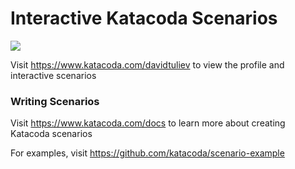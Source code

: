 # Interactive Katacoda Scenarios

[![](http://shields.katacoda.com/katacoda/davidtuliev/count.svg)](https://www.katacoda.com/davidtuliev "Get your profile on Katacoda.com")

Visit https://www.katacoda.com/davidtuliev to view the profile and interactive scenarios

### Writing Scenarios
Visit https://www.katacoda.com/docs to learn more about creating Katacoda scenarios

For examples, visit https://github.com/katacoda/scenario-example

